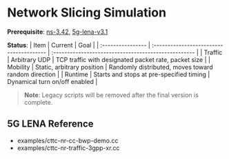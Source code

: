 # Network Slicing Simulation

**Prerequisite**: [ns-3.42](https://gitlab.com/nsnam/ns-3-dev/-/tree/ns-3.42?ref_type=tags), [5g-lena-v3.1](https://gitlab.com/cttc-lena/nr/-/tree/5g-lena-v3.1.y?ref_type=heads)

**Status**:
| Item              | Current                                  | Goal                                                 |
| :---------------- | :--------------------------------------- | :--------------------------------------------------- |
| Traffic           | Arbitrary UDP                            | TCP traffic with designated packet rate, packet size |
| Mobility          | Static, arbitrary position               | Randomly distributed, moves toward random direction  |
| Runtime           | Starts and stops at pre-specified timing | Dynamical turn on/off enabled                        |

> **Note**: Legacy scripts will be removed after the final version is complete.

## 5G LENA Reference

- examples/cttc-nr-cc-bwp-demo.cc
- examples/cttc-nr-traffic-3gpp-xr.cc